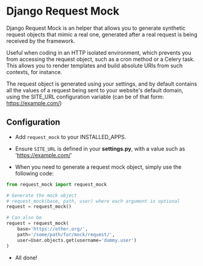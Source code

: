 Django Request Mock
===================

Django Request Mock is an helper that allows you to generate synthetic request objects that mimic a real one, generated after a real request is being received by the framework.

Useful when coding in an HTTP isolated environment, which prevents you from accessing the request object, such as a cron method or a Celery task. This allows you to render templates and build absolute URIs from such contexts, for instance.

The request object is generated using your settings, and by default contains all the values of a request being sent to your website's default domain, using the SITE_URL configuration variable (can be of that form: https://example.com/)

## Configuration

* Add `request_mock` to your INSTALLED_APPS.

* Ensure `SITE_URL` is defined in your **settings.py**, with a value such as 'https://example.com/'

* When you need to generate a request mock object, simply use the following code:

```python
from request_mock import request_mock

# Generate the mock object
# request_mock(base, path, user) where each argument is optional
request = request_mock()

# Can also be
request = request_mock(
    base='https://other.org/',
    path='/some/path/for/mock/request/',
    user=User.objects.get(username='dummy.user')
)
```

* All done!
